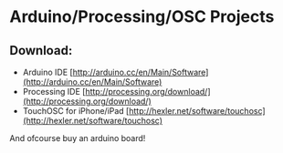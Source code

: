 Arduino/Processing/OSC Projects
===============================

Download:   
---------

* Arduino IDE [http://arduino.cc/en/Main/Software](http://arduino.cc/en/Main/Software)
* Processing IDE [http://processing.org/download/](http://processing.org/download/)
* TouchOSC for iPhone/iPad [http://hexler.net/software/touchosc](http://hexler.net/software/touchosc)

And ofcourse buy an arduino board!